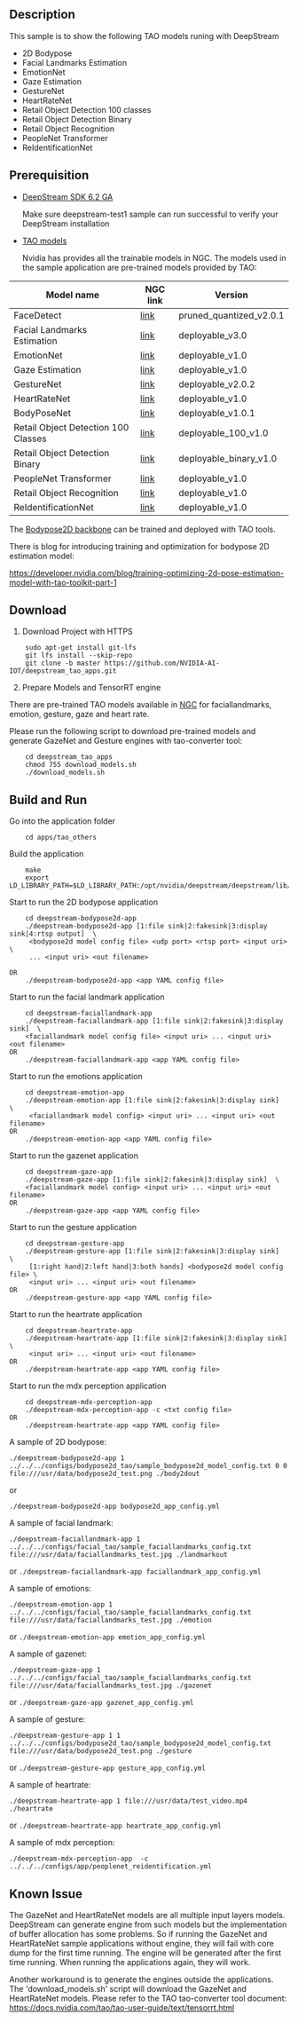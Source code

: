 ## Description

This sample is to show the following TAO models runing with DeepStream

- 2D Bodypose
- Facial Landmarks Estimation
- EmotionNet
- Gaze Estimation
- GestureNet
- HeartRateNet
- Retail Object Detection 100 classes
- Retail Object Detection Binary
- Retail Object Recognition
- PeopleNet Transformer
- ReIdentificationNet

## Prerequisition

- [DeepStream SDK 6.2 GA](https://developer.nvidia.com/deepstream-sdk)

  Make sure deepstream-test1 sample can run successful to verify your DeepStream installation

- [TAO models](https://docs.nvidia.com/tao/tao-toolkit/text/overview.html)

  Nvidia has provides all the trainable models in NGC.
  The models used in the sample application are pre-trained models provided by TAO:

| Model name                          | NGC link                                                                                      | Version                 |
| ----------------------------------- | --------------------------------------------------------------------------------------------- | ----------------------- |
| FaceDetect                          | [link](https://ngc.nvidia.com/catalog/models/nvidia:tao:facenet)                              | pruned_quantized_v2.0.1 |
| Facial Landmarks Estimation         | [link](https://ngc.nvidia.com/catalog/models/nvidia:tao:fpenet)                               | deployable_v3.0         |
| EmotionNet                          | [link](https://ngc.nvidia.com/catalog/models/nvidia:tao:emotionnet)                           | deployable_v1.0         |
| Gaze Estimation                     | [link](https://ngc.nvidia.com/catalog/models/nvidia:tao:gazenet)                              | deployable_v1.0         |
| GestureNet                          | [link](https://ngc.nvidia.com/catalog/models/nvidia:tao:gesturenet)                           | deployable_v2.0.2       |
| HeartRateNet                        | [link](https://ngc.nvidia.com/catalog/models/nvidia:tao:heartratenet)                         | deployable_v1.0         |
| BodyPoseNet                         | [link](https://ngc.nvidia.com/catalog/models/nvidia:tao:bodyposenet)                          | deployable_v1.0.1       |
| Retail Object Detection 100 Classes | [link](https://catalog.ngc.nvidia.com/orgs/nvidia/teams/tao/models/retail_object_detection)   | deployable_100_v1.0     |
| Retail Object Detection Binary      | [link](https://catalog.ngc.nvidia.com/orgs/nvidia/teams/tao/models/retail_object_detection)   | deployable_binary_v1.0  |
| PeopleNet Transformer               | [link](https://catalog.ngc.nvidia.com/orgs/nvidia/teams/tao/models/peoplenet_transformer)     | deployable_v1.0         |
| Retail Object Recognition           | [link](https://catalog.ngc.nvidia.com/orgs/nvidia/teams/tao/models/retail_object_recognition) | deployable_v1.0         |
| ReIdentificationNet                 | [link](https://catalog.ngc.nvidia.com/orgs/nvidia/teams/tao/models/reidentificationnet)       | deployable_v1.0         |

The [Bodypose2D backbone](https://ngc.nvidia.com/catalog/models/nvidia:tao:bodyposenet) can be trained and deployed with TAO tools.

There is blog for introducing training and optimization for bodypose 2D estimation model:

https://developer.nvidia.com/blog/training-optimizing-2d-pose-estimation-model-with-tao-toolkit-part-1

## Download

1. Download Project with HTTPS

```
    sudo apt-get install git-lfs
    git lfs install --skip-repo
    git clone -b master https://github.com/NVIDIA-AI-IOT/deepstream_tao_apps.git
```

2. Prepare Models and TensorRT engine

There are pre-trained TAO models available in [NGC](https://ngc.nvidia.com/catalog/models) for faciallandmarks, emotion, gesture, gaze and heart rate.

Please run the following script to download pre-trained models and generate GazeNet and Gesture engines with tao-converter tool:

```
    cd deepstream_tao_apps
    chmod 755 download_models.sh
    ./download_models.sh
```

## Build and Run

Go into the application folder

```
    cd apps/tao_others
```

Build the application

```
    make
    export LD_LIBRARY_PATH=$LD_LIBRARY_PATH:/opt/nvidia/deepstream/deepstream/lib/cvcore_libs
```

Start to run the 2D bodypose application

```
    cd deepstream-bodypose2d-app
    ./deepstream-bodypose2d-app [1:file sink|2:fakesink|3:display sink|4:rtsp output]  \
     <bodypose2d model config file> <udp port> <rtsp port> <input uri> \
     ... <input uri> <out filename>

OR
    ./deepstream-bodypose2d-app <app YAML config file>
```

Start to run the facial landmark application

```
    cd deepstream-faciallandmark-app
    ./deepstream-faciallandmark-app [1:file sink|2:fakesink|3:display sink]  \
    <faciallandmark model config file> <input uri> ... <input uri> <out filename>
OR
    ./deepstream-faciallandmark-app <app YAML config file>
```

Start to run the emotions application

```
    cd deepstream-emotion-app
    ./deepstream-emotion-app [1:file sink|2:fakesink|3:display sink]  \
     <faciallandmark model config> <input uri> ... <input uri> <out filename>
OR
    ./deepstream-emotion-app <app YAML config file>
```

Start to run the gazenet application

```
    cd deepstream-gaze-app
    ./deepstream-gaze-app [1:file sink|2:fakesink|3:display sink]  \
    <faciallandmark model config> <input uri> ... <input uri> <out filename>
OR
    ./deepstream-gaze-app <app YAML config file>
```

Start to run the gesture application

```
    cd deepstream-gesture-app
    ./deepstream-gesture-app [1:file sink|2:fakesink|3:display sink]  \
     [1:right hand|2:left hand|3:both hands] <bodypose2d model config file> \
     <input uri> ... <input uri> <out filename>
OR
    ./deepstream-gesture-app <app YAML config file>
```

Start to run the heartrate application

```
    cd deepstream-heartrate-app
    ./deepstream-heartrate-app [1:file sink|2:fakesink|3:display sink]  \
     <input uri> ... <input uri> <out filename>
OR
    ./deepstream-heartrate-app <app YAML config file>
```

Start to run the mdx perception application

```
    cd deepstream-mdx-perception-app
    ./deepstream-mdx-perception-app -c <txt config file>
OR
    ./deepstream-heartrate-app <app YAML config file>
```

A sample of 2D bodypose:

`./deepstream-bodypose2d-app 1 ../../../configs/bodypose2d_tao/sample_bodypose2d_model_config.txt 0 0 file:///usr/data/bodypose2d_test.png ./body2dout`

or

`./deepstream-bodypose2d-app bodypose2d_app_config.yml`

A sample of facial landmark:

`./deepstream-faciallandmark-app 1 ../../../configs/facial_tao/sample_faciallandmarks_config.txt file:///usr/data/faciallandmarks_test.jpg ./landmarkout`

or
`./deepstream-faciallandmark-app faciallandmark_app_config.yml`

A sample of emotions:

`./deepstream-emotion-app 1 ../../../configs/facial_tao/sample_faciallandmarks_config.txt file:///usr/data/faciallandmarks_test.jpg ./emotion`

or
`./deepstream-emotion-app emotion_app_config.yml`

A sample of gazenet:

`./deepstream-gaze-app 1 ../../../configs/facial_tao/sample_faciallandmarks_config.txt file:///usr/data/faciallandmarks_test.jpg ./gazenet`

or
`./deepstream-gaze-app gazenet_app_config.yml`

A sample of gesture:

`./deepstream-gesture-app 1 1 ../../../configs/bodypose2d_tao/sample_bodypose2d_model_config.txt file:///usr/data/bodypose2d_test.png ./gesture`

or
`./deepstream-gesture-app gesture_app_config.yml`

A sample of heartrate:

`./deepstream-heartrate-app 1 file:///usr/data/test_video.mp4 ./heartrate`

or
`./deepstream-heartrate-app heartrate_app_config.yml`

A sample of mdx perception:

`./deepstream-mdx-perception-app  -c ../../../configs/app/peoplenet_reidentification.yml`

## Known Issue

The GazeNet and HeartRateNet models are all multiple input layers models. DeepStream can generate engine from such models but the implementation of buffer allocation has some problems. So if running the GazeNet and HeartRateNet sample applications without engine, they will fail with core dump for the first time running. The engine will be generated after the first time running. When running the applications again, they will work.

Another workaround is to generate the engines outside the applications. The 'download_models.sh' script will download the GazeNet and HeartRateNet models. Please refer to the TAO tao-converter tool document: https://docs.nvidia.com/tao/tao-user-guide/text/tensorrt.html
